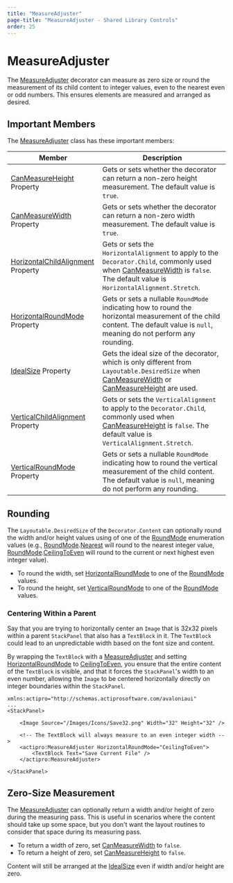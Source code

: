 ```yaml
---
title: "MeasureAdjuster"
page-title: "MeasureAdjuster - Shared Library Controls"
order: 25
---
```

# MeasureAdjuster

The [MeasureAdjuster](xref:@ActiproUIRoot.Controls.MeasureAdjuster) decorator can measure as zero size or round the measurement of its child content to integer values, even to the nearest even or odd numbers.  This ensures elements are measured and arranged as desired.

## Important Members

The [MeasureAdjuster](xref:@ActiproUIRoot.Controls.MeasureAdjuster) class has these important members:

| Member | Description |
|-----|-----|
| [CanMeasureHeight](xref:@ActiproUIRoot.Controls.MeasureAdjuster.CanMeasureHeight) Property | Gets or sets whether the decorator can return a non-zero height measurement. The default value is `true`. |
| [CanMeasureWidth](xref:@ActiproUIRoot.Controls.MeasureAdjuster.CanMeasureWidth) Property | Gets or sets whether the decorator can return a non-zero width measurement. The default value is `true`. |
| [HorizontalChildAlignment](xref:@ActiproUIRoot.Controls.MeasureAdjuster.HorizontalChildAlignment) Property | Gets or sets the `HorizontalAlignment` to apply to the `Decorator.Child`, commonly used when [CanMeasureWidth](xref:@ActiproUIRoot.Controls.MeasureAdjuster.CanMeasureWidth) is `false`. The default value is `HorizontalAlignment.Stretch`. |
| [HorizontalRoundMode](xref:@ActiproUIRoot.Controls.MeasureAdjuster.HorizontalRoundMode) Property | Gets or sets a nullable `RoundMode` indicating how to round the horizontal measurement of the child content. The default value is `null`, meaning do not perform any rounding. |
| [IdealSize](xref:@ActiproUIRoot.Controls.MeasureAdjuster.IdealSize) Property | Gets the ideal size of the decorator, which is only different from `Layoutable.DesiredSize` when [CanMeasureWidth](xref:@ActiproUIRoot.Controls.MeasureAdjuster.CanMeasureWidth) or [CanMeasureHeight](xref:@ActiproUIRoot.Controls.MeasureAdjuster.CanMeasureHeight) are used. |
| [VerticalChildAlignment](xref:@ActiproUIRoot.Controls.MeasureAdjuster.VerticalChildAlignment) Property | Gets or sets the `VerticalAlignment` to apply to the `Decorator.Child`, commonly used when [CanMeasureHeight](xref:@ActiproUIRoot.Controls.MeasureAdjuster.CanMeasureHeight) is `false`. The default value is `VerticalAlignment.Stretch`. |
| [VerticalRoundMode](xref:@ActiproUIRoot.Controls.MeasureAdjuster.VerticalRoundMode) Property | Gets or sets a nullable `RoundMode` indicating how to round the vertical measurement of the child content. The default value is `null`, meaning do not perform any rounding. |

## Rounding

The `Layoutable.DesiredSize` of the `Decorator.Content` can optionally round the width and/or height values using of one of the [RoundMode](xref:ActiproSoftware.RoundMode) enumeration values (e.g., [RoundMode](xref:ActiproSoftware.RoundMode).[Nearest](xref:ActiproSoftware.RoundMode.Nearest) will round to the nearest integer value, [RoundMode](xref:ActiproSoftware.RoundMode).[CeilingToEven](xref:ActiproSoftware.RoundMode.CeilingToEven) will round to the current or next highest even integer value).
- To round the width, set [HorizontalRoundMode](xref:@ActiproUIRoot.Controls.MeasureAdjuster.HorizontalRoundMode) to one of the [RoundMode](xref:ActiproSoftware.RoundMode) values.
- To round the height, set [VerticalRoundMode](xref:@ActiproUIRoot.Controls.MeasureAdjuster.VerticalRoundMode) to one of the [RoundMode](xref:ActiproSoftware.RoundMode) values.

### Centering Within a Parent

Say that you are trying to horizontally center an `Image` that is 32x32 pixels within a parent `StackPanel` that also has a `TextBlock` in it.  The `TextBlock` could lead to an unpredictable width based on the font size and content.

By wrapping the `TextBlock` with a [MeasureAdjuster](xref:@ActiproUIRoot.Controls.MeasureAdjuster) and setting [HorizontalRoundMode](xref:@ActiproUIRoot.Controls.MeasureAdjuster.HorizontalRoundMode) to [CeilingToEven](xref:ActiproSoftware.RoundMode.CeilingToEven), you ensure that the entire content of the `TextBlock` is visible, and that it forces the `StackPanel`'s width to an even number, allowing the `Image` to be centered horizontally directly on integer boundaries within the `StackPanel`.

```xaml
xmlns:actipro="http://schemas.actiprosoftware.com/avaloniaui"
...
<StackPanel>

	<Image Source="/Images/Icons/Save32.png" Width="32" Height="32" />

	<!-- The TextBlock will always measure to an even integer width -->
	<actipro:MeasureAdjuster HorizontalRoundMode="CeilingToEven">
		<TextBlock Text="Save Current File" />
	</actipro:MeasureAdjuster>

</StackPanel>
```

## Zero-Size Measurement

The [MeasureAdjuster](xref:@ActiproUIRoot.Controls.MeasureAdjuster) can optionally return a width and/or height of zero during the measuring pass.  This is useful in scenarios where the content should take up some space, but you don't want the layout routines to consider that space during its measuring pass.

- To return a width of zero, set [CanMeasureWidth](xref:@ActiproUIRoot.Controls.MeasureAdjuster.CanMeasureWidth) to `false`.
- To return a height of zero, set [CanMeasureHeight](xref:@ActiproUIRoot.Controls.MeasureAdjuster.CanMeasureHeight) to `false`.

Content will still be arranged at the [IdealSize](xref:@ActiproUIRoot.Controls.MeasureAdjuster.IdealSize) even if width and/or height are zero.